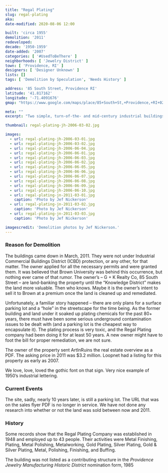 ```yaml
---
title: "Regal Plating"
slug: regal-plating
aka:
date-modified: 2020-08-06 12:00

built: 'circa 1955'
demolition: '2011'
redeveloped: 
decade: '1950-1959'
date-added: '2007'
categories: [ '#UsedToBeThere' ]
neighborhoods: [ 'Jewelry District' ]
town: [ 'Providence, RI' ]
designers: [ 'Designer Unknown' ]
lists: []
tags: [ 'Demolition by Speculation', 'Needs History' ]

address: '85 South Street, Providence RI'
latitude: '41.817162'
longitude: '-71.4091676'
gmap: "https://www.google.com/maps/place/85+South+St,+Providence,+RI+02903/@41.817162,-71.4091676,83m/data=!3m1!1e3!4m5!3m4!1s0x89e4456afcf38bd5:0x71d62024bf9eecd8!8m2!3d41.817162!4d-71.408894"

meta: ""
excerpt: "Two simple, turn-of-the- and mid-century industrial buildings used for jewelry industry purposes over the past 50 years razed in 2011 for speculative purposes."

thumbnail: regal-plating-jh-2006-03-02.jpg

images:
  - url: regal-plating-jh-2006-03-01.jpg
  - url: regal-plating-jh-2006-03-02.jpg
  - url: regal-plating-jh-2006-06-04.jpg
  - url: regal-plating-jh-2006-06-01.jpg
  - url: regal-plating-jh-2006-06-03.jpg
  - url: regal-plating-jh-2006-06-02.jpg
  - url: regal-plating-jh-2006-06-05.jpg
  - url: regal-plating-jh-2006-06-06.jpg
  - url: regal-plating-jh-2006-06-07.jpg
  - url: regal-plating-jh-2006-06-08.jpg
  - url: regal-plating-jh-2006-06-09.jpg
  - url: regal-plating-jh-2006-06-10.jpg
  - url: regal-plating-jn-2011-03-01.jpg
    caption: 'Photo by Jef Nickerson'
  - url: regal-plating-jn-2011-03-02.jpg
    caption: 'Photo by Jef Nickerson'
  - url: regal-plating-jn-2011-03-03.jpg
    caption: 'Photo by Jef Nickerson'

imagescredit: 'Demolition photos by Jef Nickerson.'
---
```


### Reason for Demolition

The buildings came down in March, 2011. They were not under Industrial Commercial Buildings District (ICBD) protection, or any other, for that matter. The owner applied for all the necessary permits and were granted them. It was believed that Brown University was behind this occurrence, but nothing ever came of that rumor. The owner’s – G + K Realty Co, 85 South Street – are land-banking the property until the “Knowledge District” makes the land more valuable. Then who knows. Maybe it is the owner’s intent to sell it to Brown at a premium once the land is cleaned up and remediated. 

Unfortunately, a familiar story happened – there are only plans for a surface parking lot and a “hole” in the streetscape for the time being. As the former building and land under it soaked up plating chemicals for the past 80+ years, there must have been some serious underground contamination issues to be dealt with (and a parking lot is the cheapest way to encapsulate it). The plating process is very toxic, and the Regal Plating company had been doing it for at least 50 years. A new owner might have to foot the bill for proper remediation, we are not sure. 

The owner of the property sent ArtInRuins the real estate overview as a PDF. The asking price in 2011 was $3.2 million. Loopnet had a listing for this property as early as 2007. 

We love, love, loved the gothic font on that sign. Very nice example of 1950’s industrial lettering.


### Current Events

The site, sadly, nearly 10 years later, is still a parking lot. The URL that was on the sales flyer PDF is no longer in service. We have not done any research into whether or not the land was sold between now and 2011. 


### History

Some records show that the Regal Plating Company was established in 1948 and employed up to 43 people. Their activities were Metal Finishing, Plating, Metal Polishing, Metalworking, Gold Plating, Silver Plating, Gold & Silver Plating, Metal, Polishing, Finishing, and Buffing. 

The building was not listed as a contributing structure in the _Providence Jewelry Manufacturing Historic District_ nomination form, 1985
